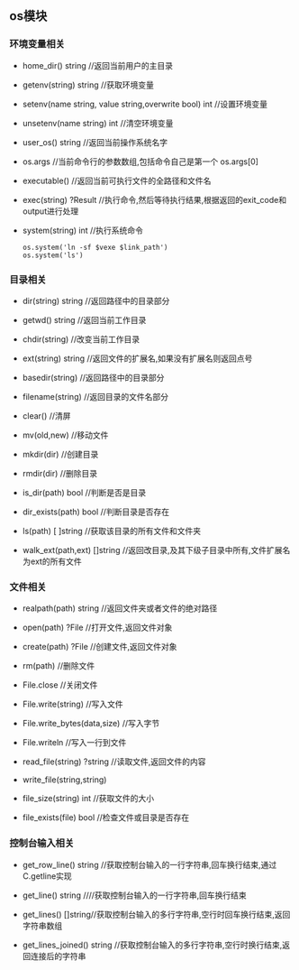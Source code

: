## os模块

### 环境变量相关

- home_dir() string          //返回当前用户的主目录

- getenv(string) string    //获取环境变量

- setenv(name string, value string,overwrite bool) int //设置环境变量

- unsetenv(name string) int //清空环境变量

- user_os() string   //返回当前操作系统名字

- os.args //当前命令行的参数数组,包括命令自己是第一个 os.args[0]

- executable() //返回当前可执行文件的全路径和文件名

  

- exec(string) ?Result //执行命令,然后等待执行结果,根据返回的exit_code和output进行处理

- system(string) int //执行系统命令  

  ```
  os.system('ln -sf $vexe $link_path')
  os.system('ls')
  ```

### 目录相关

- dir(string) string  //返回路径中的目录部分

- getwd() string //返回当前工作目录

- chdir(string) //改变当前工作目录

- ext(string) string //返回文件的扩展名,如果没有扩展名则返回点号

- basedir(string) //返回路径中的目录部分

- filename(string) //返回目录的文件名部分

- clear() //清屏

- mv(old,new) //移动文件

- mkdir(dir)  //创建目录

- rmdir(dir) //删除目录

- is_dir(path) bool //判断是否是目录

- dir_exists(path) bool //判断目录是否存在

- ls(path) [ ]string //获取该目录的所有文件和文件夹

- walk_ext(path,ext) []string   //返回改目录,及其下级子目录中所有,文件扩展名为ext的所有文件

### 文件相关

- realpath(path) string //返回文件夹或者文件的绝对路径

- open(path) ?File //打开文件,返回文件对象

- create(path) ?File //创建文件,返回文件对象

- rm(path) //删除文件

- File.close //关闭文件

- File.write(string) //写入文件

- File.write_bytes(data,size) //写入字节

- File.writeln //写入一行到文件

- read_file(string) ?string //读取文件,返回文件的内容

- write_file(string,string) 

- file_size(string) int //获取文件的大小

- file_exists(file) bool //检查文件或目录是否存在

  

### 控制台输入相关

- get_row_line() string //获取控制台输入的一行字符串,回车换行结束,通过C.getline实现

- get_line() string ////获取控制台输入的一行字符串,回车换行结束

- get_lines() []string//获取控制台输入的多行字符串,空行时回车换行结束,返回字符串数组

- get_lines_joined() string //获取控制台输入的多行字符串,空行时换行结束,返回连接后的字符串

